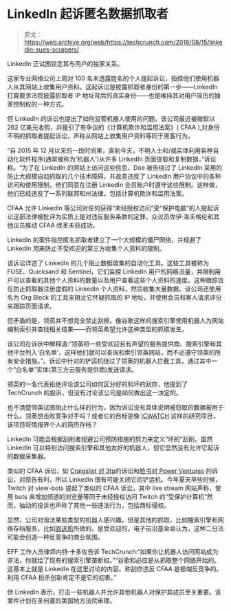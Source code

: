 # LinkedIn 起诉匿名数据抓取者

> 原文：<https://web.archive.org/web/https://techcrunch.com/2016/08/15/linkedin-sues-scrapers/>

LinkedIn 正试图锁定其与用户的独家关系。

这家专业网络公司上周对 100 名未透露姓名的个人提起诉讼，指控他们使用机器人从其网站上收集用户资料。这起诉讼是披露抓取者身份的第一步——LinkedIn 打算要求法院披露抓取者 IP 地址背后的真实身份——也是维持其对用户简历的独家控制权的一种方式。

但 LinkedIn 的诉讼也提出了如何监管机器人使用的问题。该公司最近被微软以 262 亿美元收购，并援引了有争议的《计算机欺诈和滥用法案》( CFAA ),对身份不明的抓取者提起诉讼，声称从网站上收集用户资料等同于黑客行为。

“自 2015 年 12 月以来的一段时间里，直到今天，不明人士和/或实体利用各种自动化软件程序(通常被称为‘机器人’)从许多 LinkedIn 页面提取和复制数据，”诉讼称。“为了在 LinkedIn 的网站上访问这些信息，Doe 被告绕过了 LinkedIn 采用的防止大规模自动抓取的几个技术障碍，并故意违反了 LinkedIn 用户协议中的各种访问和使用限制，他们同意在注册 LinkedIn 会员账户时遵守这些限制。这样做，他们已经违反了一系列联邦和州法律，包括计算机欺诈和滥用法案。

CFAA 允许 LinkedIn 等公司对任何获得“未经授权访问”受“保护电脑”的人提起诉讼这部法律被批评为实质上是对违反服务条款的定罪，众议员佐伊·洛夫格伦和其他议员推动 CFAA 改革未获成功。

LinkedIn 的案件指控匿名抓取者建立了一个大规模的僵尸网络，并规避了 LinkedIn 用来防止不受欢迎的第三方收集个人资料的限制。

该诉讼详述了 LinkedIn 的几个阻止数据收集的自动化工具。这些工具被称为 FUSE、Quicksand 和 Sentinel，它们监控 LinkedIn 用户的网络流量，并限制用户可以查看的其他个人资料的数量以及用户查看这些个人资料的速度。这种跟踪旨在防止抓取器注册虚假的 LinkedIn 个人资料，然后收集大量数据。该公司还使用名为 Org Block 的工具来阻止它怀疑抓取的 IP 地址，并使用会员和客人请求评分来跟踪页面请求。

但矛盾的是，领英并不想完全禁止刮擦。像谷歌这样的搜索引擎使用机器人为网站编制索引并查找相关结果——而领英希望允许这种类型的抓取发生。

该公司在诉状中解释道:“领英将一些受欢迎且有声望的服务提供商、搜索引擎和其他平台列入‘白名单’，这样他们就可以查询和索引领英网站，而不必遵守领英的所有安全措施。”。诉讼中针对的铲运机绕过了领英的机器人拦截工具，通过其中一个“白名单”实体(第三方云服务提供商)发送请求。

领英的一名代表拒绝评论该公司如何区分好的和坏的刮痧，他提到了 TechCrunch 的投诉，但没有讨论该公司是如何做出这一决定的。

也不清楚领英试图阻止什么样的行为，因为诉讼没有具体说明被窃取的数据被用于什么。领英想击败竞争对手吗？或者它的目标是像 [ICWATCH](https://web.archive.org/web/20230327161944/https://icwatch.transparencytoolkit.org/) 这样的研究项目，该项目将情报界个人的简历存档？

LinkedIn 可能会根据刮削者规避公司预防措施的努力来定义“坏的”刮削。虽然 LinkedIn 可以特别访问搜索引擎和其他友好的机器人，但它显然没有允许它起诉的数据采集器。

类似的 CFAA 诉讼，如 [Craigslist 对 3tp](https://web.archive.org/web/20230327161944/https://www.eff.org/deeplinks/2015/06/padmapper-and-3taps-settle-suit-craigslist-over-use-real-estate-facts)的诉讼和[脸书对 Power Ventures](https://web.archive.org/web/20230327161944/https://www.eff.org/cases/facebook-v-power-ventures) 的诉讼，对原告有利，所以 LinkedIn 很有可能关闭它的铲运机。今年夏天早些时候，Twitch 对 view-bots 提起了类似的 CFAA 诉讼，其中 live stream 网站声称，使用 bots 来增加频道的浏览量等同于未经授权访问 Twitch 的“受保护计算机”然而，抽动的投诉也声称了其他一些违法行为，包括商标侵权。

显然，公司对淘汰某些类型的机器人感兴趣。但是其他的抓取，比如搜索引擎和网络存档服务，比如[回送机](https://web.archive.org/web/20230327161944/https://archive.org/web/)所做的，是受欢迎的。电子前沿基金会认为，这种二分法可能会创造一种反竞争的商业氛围。

EFF 工作人员律师内特·卡多佐告诉 TechCrunch:“如果你让机器人访问网站成为非法，你就给了现有的搜索引擎垄断权。”“谷歌和必应是从抓取整个网络开始的。这基本上就是 LinkedIn 在这里讨论的内容。称刮痧违反 CFAA 是极端反竞争的。利用 CFAA 扼杀创新肯定不是它的初衷。”

但 LinkedIn 表示，打击一些机器人并允许其他机器人对保护其成员至关重要。该案件计划在圣何塞的美国地方法院审理。